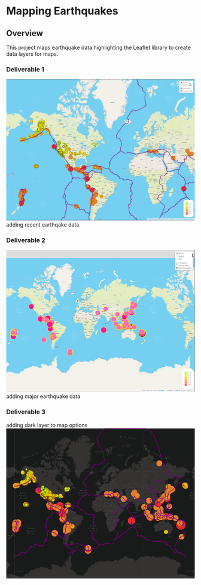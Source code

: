 # **Mapping Earthquakes**

## **Overview**
This project maps earthquake data highlighting the Leaflet library to create data layers for maps.

### **Deliverable 1**
![number_1](resources/deliverable1_image.png)
adding recent earthqake data



### **Deliverable 2**
![number_2](resources/deliverable2_image.png)
adding major earthquake data



### **Deliverable 3**
adding dark layer to map options
![number_3](resources/deliverable3_image.png)
